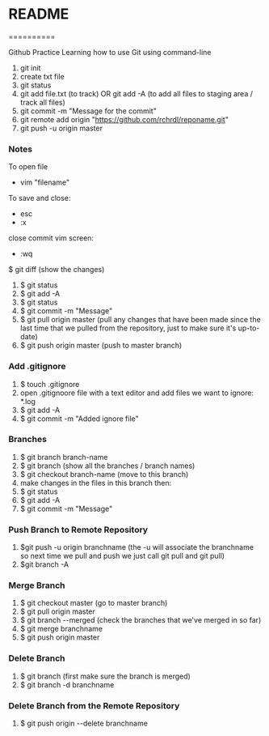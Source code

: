 # README
==========

Github Practice
Learning how to use Git using command-line

1. git init
2. create txt file
3. git status
4. git add file.txt (to track) OR git add -A (to add all files to staging area / track all files)
5. git commit -m "Message for the commit"
6. git remote add origin "https://github.com/rchrdl/reponame.git"
7. git push -u origin master


### Notes
To open file
- vim "filename"

To save and close:
- esc
- :x

close commit vim screen:
- :wq


$ git diff (show the changes)
1. $ git status
2. $ git add -A
3. $ git status
4. $ git commit -m "Message"
5. $ git pull origin master (pull any changes that have been made since the last time that we pulled from the repository, just to make sure it's up-to-date)
6. $ git push origin master (push to master branch)

### Add .gitignore
1. $ touch .gitignore
2. open .gitignoore file with a text editor and add files we want to ignore: *.log
3. $ git add -A
4. $ git commit -m "Added ignore file"

### Branches
1. $ git branch branch-name
2. $ git branch (show all the branches / branch names)
3. $ git checkout branch-name (move to this branch)
4. make changes in the files in this branch then:
5. $ git status
6. $ git add -A
7. $ git commit -m "Message"

### Push Branch to Remote Repository
1. $git push -u origin branchname (the -u will associate the branchname so next time we pull and push we just call git pull and git pull)
2. $git branch -A

### Merge Branch
1. $ git checkout master (go to master branch)
2. $ git pull origin master
3. $ git branch --merged (check the branches that we've merged in so far)
4. $ git merge branchname
5. $ git push origin master

### Delete Branch
1. $ git branch (first make sure the branch is merged)
2. $ git branch -d branchname

### Delete Branch from the Remote Repository
1. $ git push origin --delete branchname